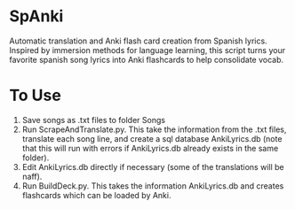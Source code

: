 # SpAnki
Automatic translation and Anki flash card creation from Spanish lyrics. Inspired by immersion methods for language learning, this script turns your favorite spanish song lyrics into Anki flashcards to help consolidate vocab.  

# To Use
1) Save songs as .txt files to folder Songs
2) Run ScrapeAndTranslate.py. This take the information from the .txt files, translate each song line, and create a sql database AnkiLyrics.db (note that this will run with errors if AnkiLyrics.db already exists in the same folder).
3) Edit AnkiLyrics.db directly if necessary (some of the translations will be naff).
4) Run BuildDeck.py. This takes the information AnkiLyrics.db and creates flashcards which can be loaded by Anki. 
